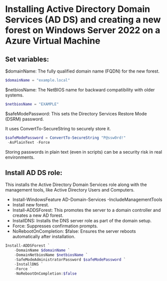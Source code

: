 # Installing Active Directory Domain Services (AD DS) and creating a new forest on Windows Server 2022 on a Azure Virtual Machine

## Set variables:

$domainName: The fully qualified domain name (FQDN) for the new forest.

```powershell
$domainName = "example.local"
```

$netbiosName: The NetBIOS name for backward compatibility with older systems.

```powershell
$netbiosName = "EXAMPLE"
```

$safeModePassword: This sets the Directory Services Restore Mode (DSRM) password. 

It uses ConvertTo-SecureString to securely store it.

```powershell
$safeModePassword = ConvertTo-SecureString "P@ssw0rd!"
 -AsPlainText -Force
```

Storing passwords in plain text (even in scripts) can be a security risk in real environments. 

## Install AD DS role:

This installs the Active Directory Domain Services role along with the management tools, like Active Directory Users and Computers.

- Install-WindowsFeature AD-Domain-Services -IncludeManagementTools
- Install new forest.
- Install-ADDSForest: This promotes the server to a domain controller and creates a new AD forest.
- InstallDNS: Installs the DNS server role as part of the domain setup.
- Force: Suppresses confirmation prompts.
- NoRebootOnCompletion: $false: Ensures the server reboots automatically after installation.

```powershell
Install-ADDSForest `
    -DomainName $domainName `
    -DomainNetbiosName $netbiosName `
    -SafeModeAdministratorPassword $safeModePassword `
    -InstallDNS `
    -Force `
    -NoRebootOnCompletion:$false
```


